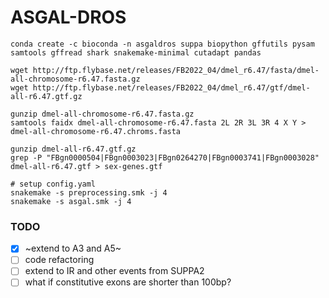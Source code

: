 # ASGAL-DROS

```
conda create -c bioconda -n asgaldros suppa biopython gffutils pysam samtools gffread shark snakemake-minimal cutadapt pandas

wget http://ftp.flybase.net/releases/FB2022_04/dmel_r6.47/fasta/dmel-all-chromosome-r6.47.fasta.gz
wget http://ftp.flybase.net/releases/FB2022_04/dmel_r6.47/gtf/dmel-all-r6.47.gtf.gz

gunzip dmel-all-chromosome-r6.47.fasta.gz
samtools faidx dmel-all-chromosome-r6.47.fasta 2L 2R 3L 3R 4 X Y > dmel-all-chromosome-r6.47.chroms.fasta

gunzip dmel-all-r6.47.gtf.gz
grep -P "FBgn0000504|FBgn0003023|FBgn0264270|FBgn0003741|FBgn0003028" dmel-all-r6.47.gtf > sex-genes.gtf

# setup config.yaml
snakemake -s preprocessing.smk -j 4
snakemake -s asgal.smk -j 4
```

### TODO
* [X] ~extend to A3 and A5~
* [ ] code refactoring
* [ ] extend to IR and other events from SUPPA2
* [ ] what if constitutive exons are shorter than 100bp?